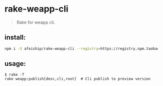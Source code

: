 # rake-weapp-cli
> Rake for weapp cli.

## install:
```bash
npm i -S afeiship/rake-weapp-cli --registry=https://registry.npm.taobao.org
```

## usage:
~~~
$ rake -T
rake weapp:publish[desc,cli,root]  # Cli publish to preview version
~~~
